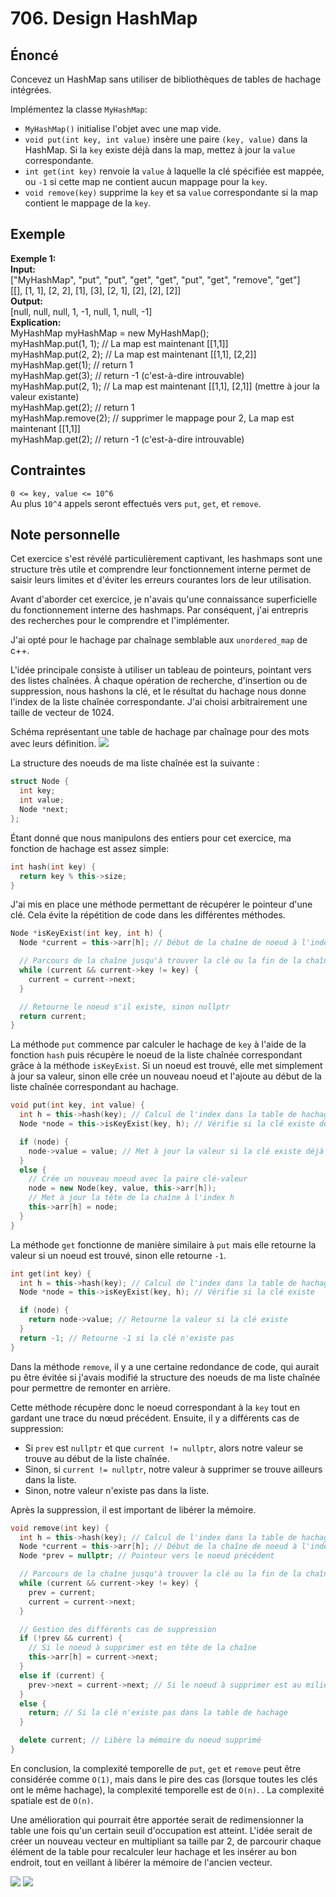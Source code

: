 # 706. Design HashMap

## Énoncé

Concevez un HashMap sans utiliser de bibliothèques de tables de hachage intégrées.

Implémentez la classe `MyHashMap`:

- `MyHashMap()` initialise l'objet avec une map vide.
- `void put(int key, int value)` insère une paire `(key, value)` dans la HashMap. Si la `key` existe déjà dans la map, mettez à jour la `value` correspondante.
- `int get(int key)` renvoie la `value` à laquelle la clé spécifiée est mappée, ou `-1` si cette map ne contient aucun mappage pour la `key`.
- `void remove(key)` supprime la `key` et sa `value` correspondante si la map contient le mappage de la `key`.

## Exemple

**Exemple 1:**  
**Input:**  
["MyHashMap", "put", "put", "get", "get", "put", "get", "remove", "get"]  
[[], [1, 1], [2, 2], [1], [3], [2, 1], [2], [2], [2]]  
**Output:**  
[null, null, null, 1, -1, null, 1, null, -1]  
**Explication:**  
MyHashMap myHashMap = new MyHashMap();  
myHashMap.put(1, 1); // La map est maintenant [[1,1]]  
myHashMap.put(2, 2); // La map est maintenant [[1,1], [2,2]]  
myHashMap.get(1); // return 1  
myHashMap.get(3); // return -1 (c'est-à-dire introuvable)  
myHashMap.put(2, 1); // La map est maintenant [[1,1], [2,1]] (mettre à jour la valeur existante)  
myHashMap.get(2); // return 1  
myHashMap.remove(2); // supprimer le mappage pour 2, La map est maintenant [[1,1]]  
myHashMap.get(2); // return -1 (c'est-à-dire introuvable)

## Contraintes

`0 <= key, value <= 10^6`  
Au plus `10^4` appels seront effectués vers `put`, `get`, et `remove`.

## Note personnelle

Cet exercice s'est révélé particulièrement captivant, les hashmaps sont une structure très utile et comprendre leur fonctionnement interne permet de saisir leurs limites et d'éviter les erreurs courantes lors de leur utilisation.

Avant d'aborder cet exercice, je n'avais qu'une connaissance superficielle du fonctionnement interne des hashmaps. Par conséquent, j'ai entrepris des recherches pour le comprendre et l'implémenter.

J'ai opté pour le hachage par chaînage semblable aux `unordered_map` de c++.

L'idée principale consiste à utiliser un tableau de pointeurs, pointant vers des listes chaînées. À chaque opération de recherche, d'insertion ou de suppression, nous hashons la clé, et le résultat du hachage nous donne l'index de la liste chaînée correspondante. J'ai choisi arbitrairement une taille de vecteur de 1024.

Schéma représentant une table de hachage par chaînage pour des mots avec leurs définition.
<img src="../imgs/0706-img1.png"/>

La structure des noeuds de ma liste chaînée est la suivante :

```cpp
struct Node {
  int key;
  int value;
  Node *next;
};
```

Étant donné que nous manipulons des entiers pour cet exercice, ma fonction de hachage est assez simple:

```cpp
int hash(int key) {
  return key % this->size;
}
```

J'ai mis en place une méthode permettant de récupérer le pointeur d'une clé. Cela évite la répétition de code dans les différentes méthodes.

```cpp
Node *isKeyExist(int key, int h) {
  Node *current = this->arr[h]; // Début de la chaîne de noeud à l'index h

  // Parcours de la chaîne jusqu'à trouver la clé ou la fin de la chaîne
  while (current && current->key != key) {
    current = current->next;
  }

  // Retourne le noeud s'il existe, sinon nullptr
  return current;
}
```

La méthode `put` commence par calculer le hachage de `key` à l'aide de la fonction `hash` puis récupère le noeud de la liste chaînée correspondant grâce à la méthode `isKeyExist`.
Si un noeud est trouvé, elle met simplement à jour sa valeur, sinon elle crée un nouveau noeud et l'ajoute au début de la liste chaînée correspondant au hachage.

```cpp
void put(int key, int value) {
  int h = this->hash(key); // Calcul de l'index dans la table de hachage
  Node *node = this->isKeyExist(key, h); // Vérifie si la clé existe déjà

  if (node) {
    node->value = value; // Met à jour la valeur si la clé existe déjà
  }
  else {
    // Crée un nouveau noeud avec la paire clé-valeur
    node = new Node(key, value, this->arr[h]);
    // Met à jour la tête de la chaîne à l'index h
    this->arr[h] = node;
  }
}
```

La méthode `get` fonctionne de manière similaire à `put` mais elle retourne la valeur si un noeud est trouvé, sinon elle retourne `-1`.

```cpp
int get(int key) {
  int h = this->hash(key); // Calcul de l'index dans la table de hachage
  Node *node = this->isKeyExist(key, h); // Vérifie si la clé existe

  if (node) {
    return node->value; // Retourne la valeur si la clé existe
  }
  return -1; // Retourne -1 si la clé n'existe pas
}
```

Dans la méthode `remove`, il y a une certaine redondance de code, qui aurait pu être évitée si j'avais modifié la structure des noeuds de ma liste chaînée pour permettre de remonter en arrière.

Cette méthode récupère donc le noeud correspondant à la `key` tout en gardant une trace du nœud précédent. Ensuite, il y a différents cas de suppression:

- Si `prev` est `nullptr` et que `current != nullptr`, alors notre valeur se trouve au début de la liste chaînée.
- Sinon, si `current != nullptr`, notre valeur à supprimer se trouve ailleurs dans la liste.
- Sinon, notre valeur n'existe pas dans la liste.

Après la suppression, il est important de libérer la mémoire.

```cpp
void remove(int key) {
  int h = this->hash(key); // Calcul de l'index dans la table de hachage
  Node *current = this->arr[h]; // Début de la chaîne de noeud à l'index h
  Node *prev = nullptr; // Pointeur vers le noeud précédent

  // Parcours de la chaîne jusqu'à trouver la clé ou la fin de la chaîne
  while (current && current->key != key) {
    prev = current;
    current = current->next;
  }

  // Gestion des différents cas de suppression
  if (!prev && current) {
    // Si le noeud à supprimer est en tête de la chaîne
    this->arr[h] = current->next;
  }
  else if (current) {
    prev->next = current->next; // Si le noeud à supprimer est au milieu de la chaîne
  }
  else {
    return; // Si la clé n'existe pas dans la table de hachage
  }

  delete current; // Libère la mémoire du noeud supprimé
}
```

En conclusion, la complexité temporelle de `put`, `get` et `remove` peut être considérée comme `O(1)`, mais dans le pire des cas (lorsque toutes les clés ont le même hachage), la complexité temporelle est de `O(n)`.
. La complexité spatiale est de `O(n)`.

Une amélioration qui pourrait être apportée serait de redimensionner la table une fois qu'un certain seuil d'occupation est atteint. L'idée serait de créer un nouveau vecteur en multipliant sa taille par 2, de parcourir chaque élément de la table pour recalculer leur hachage et les insérer au bon endroit, tout en veillant à libérer la mémoire de l'ancien vecteur.

<img src="../imgs/0706-runtime.png"/>
<img src="../imgs/0706-memory.png"/>
